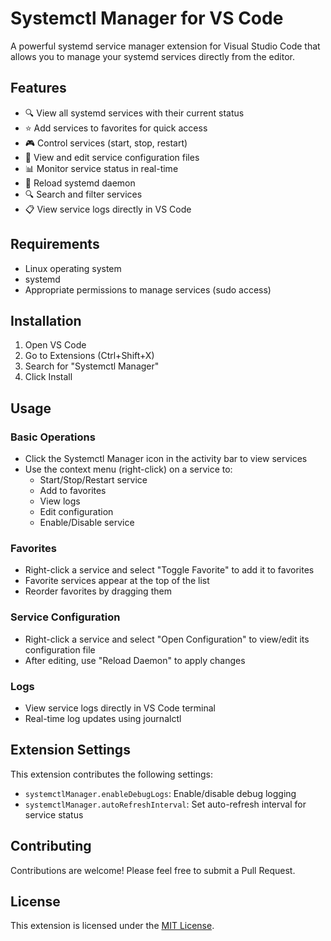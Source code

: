 # Systemctl Manager for VS Code

A powerful systemd service manager extension for Visual Studio Code that allows you to manage your systemd services directly from the editor.

## Features

- 🔍 View all systemd services with their current status
- ⭐ Add services to favorites for quick access
- 🎮 Control services (start, stop, restart)
- 📝 View and edit service configuration files
- 📊 Monitor service status in real-time
- 🔄 Reload systemd daemon
- 🔍 Search and filter services
- 📋 View service logs directly in VS Code

## Requirements

- Linux operating system
- systemd
- Appropriate permissions to manage services (sudo access)

## Installation

1. Open VS Code
2. Go to Extensions (Ctrl+Shift+X)
3. Search for "Systemctl Manager"
4. Click Install

## Usage

### Basic Operations

- Click the Systemctl Manager icon in the activity bar to view services
- Use the context menu (right-click) on a service to:
  - Start/Stop/Restart service
  - Add to favorites
  - View logs
  - Edit configuration
  - Enable/Disable service

### Favorites

- Right-click a service and select "Toggle Favorite" to add it to favorites
- Favorite services appear at the top of the list
- Reorder favorites by dragging them

### Service Configuration

- Right-click a service and select "Open Configuration" to view/edit its configuration file
- After editing, use "Reload Daemon" to apply changes

### Logs

- View service logs directly in VS Code terminal
- Real-time log updates using journalctl

## Extension Settings

This extension contributes the following settings:

* `systemctlManager.enableDebugLogs`: Enable/disable debug logging
* `systemctlManager.autoRefreshInterval`: Set auto-refresh interval for service status


## Contributing

Contributions are welcome! Please feel free to submit a Pull Request.

## License

This extension is licensed under the [MIT License](LICENSE). 